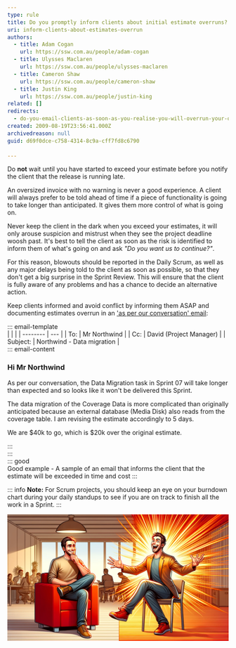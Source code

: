 ```yaml
---
type: rule
title: Do you promptly inform clients about initial estimate overruns?
uri: inform-clients-about-estimates-overrun
authors:
  - title: Adam Cogan
    url: https://ssw.com.au/people/adam-cogan
  - title: Ulysses Maclaren
    url: https://ssw.com.au/people/ulysses-maclaren
  - title: Cameron Shaw
    url: https://ssw.com.au/people/cameron-shaw
  - title: Justin King
    url: https://ssw.com.au/people/justin-king
related: []
redirects:
  - do-you-email-clients-as-soon-as-you-realise-you-will-overrun-your-original-estimate
created: 2009-08-19T23:56:41.000Z
archivedreason: null
guid: d69f0dce-c758-4314-8c9a-cff7fd8c6790

---
```


Do **not** wait until you have started to exceed your estimate before you notify the client that the release is running late.

An oversized invoice with no warning is never a good experience. A client will always prefer to be told ahead of time if a piece of functionality is going to take longer than anticipated. It gives them more control of what is going on.

Never keep the client in the dark when you exceed your estimates, it will only arouse suspicion and mistrust when they see the project deadline woosh past. It's best to tell the client as soon as the risk is identified to inform them of what's going on and ask _"Do you want us to continue?"_.

<!--endintro-->

For this reason, blowouts should be reported in the Daily Scrum, as well as any major delays being told to the client as soon as possible, so that they don't get a big surprise in the Sprint Review. This will ensure that the client is fully aware of any problems and has a chance to decide an alternative action.

Keep clients informed and avoid conflict by informing them ASAP and documenting estimates overrun in an ['as per our conversation' email](/as-per-our-conversation-emails):  

::: email-template  
|          |     |
| -------- | --- |
| To:      | Mr Northwind |
| Cc:      | David (Project Manager) |
| Subject: | Northwind - Data migration  |  
::: email-content  

### Hi Mr Northwind

As per our conversation, the Data Migration task in Sprint 07 will take longer than expected and so looks like it won't be delivered this Sprint.

The data migration of the Coverage Data is more complicated than originally anticipated because an external database (Media Disk) also reads from the coverage table. I am revising the estimate accordingly to 5 days.

We are $40k to go, which is $20k over the original estimate.

:::  
:::  
::: good  
Good example - A sample of an email that informs the client that the estimate will be exceeded in time and cost
:::

::: info
**Note:** For Scrum projects, you should keep an eye on your burndown chart during your daily standups to see if you are on track to finish all the work in a Sprint.
:::

![Figure: When communicating to clients - talk at 80% not 110%!](AI-image-for-Adam.png)
